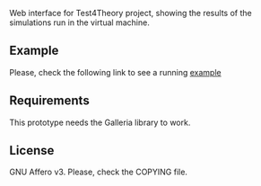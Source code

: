 Web interface for Test4Theory project, showing the results of the simulations
run in the virtual machine.

## Example

Please, check the following link to see a running [example](http://www.citizencyberscience.net/t4t-webapp/)

## Requirements

This prototype needs the Galleria library to work. 

## License

GNU Affero v3. Please, check the COPYING file.
